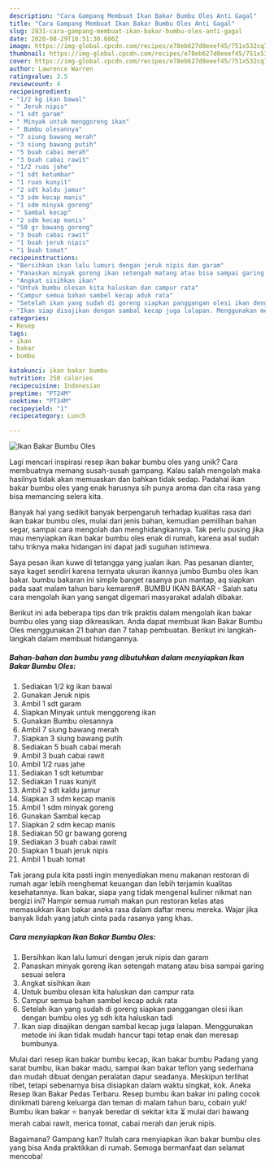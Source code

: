 ```yaml
---
description: "Cara Gampang Membuat Ikan Bakar Bumbu Oles Anti Gagal"
title: "Cara Gampang Membuat Ikan Bakar Bumbu Oles Anti Gagal"
slug: 2831-cara-gampang-membuat-ikan-bakar-bumbu-oles-anti-gagal
date: 2020-08-29T16:51:30.686Z
image: https://img-global.cpcdn.com/recipes/e78eb627d8eeef45/751x532cq70/ikan-bakar-bumbu-oles-foto-resep-utama.jpg
thumbnail: https://img-global.cpcdn.com/recipes/e78eb627d8eeef45/751x532cq70/ikan-bakar-bumbu-oles-foto-resep-utama.jpg
cover: https://img-global.cpcdn.com/recipes/e78eb627d8eeef45/751x532cq70/ikan-bakar-bumbu-oles-foto-resep-utama.jpg
author: Lawrence Warren
ratingvalue: 3.5
reviewcount: 4
recipeingredient:
- "1/2 kg ikan bawal"
- " Jeruk nipis"
- "1 sdt garam"
- " Minyak untuk menggoreng ikan"
- " Bumbu olesannya"
- "7 siung bawang merah"
- "3 siung bawang putih"
- "5 buah cabai merah"
- "3 buah cabai rawit"
- "1/2 ruas jahe"
- "1 sdt ketumbar"
- "1 ruas kunyit"
- "2 sdt kaldu jamur"
- "3 sdm kecap manis"
- "1 sdm minyak goreng"
- " Sambal kecap"
- "2 sdm kecap manis"
- "50 gr bawang goreng"
- "3 buah cabai rawit"
- "1 buah jeruk nipis"
- "1 buah tomat"
recipeinstructions:
- "Bersihkan ikan lalu lumuri dengan jeruk nipis dan garam"
- "Panaskan minyak goreng ikan setengah matang atau bisa sampai garing sesuai selera"
- "Angkat sisihkan ikan"
- "Untuk bumbu olesan kita haluskan dan campur rata"
- "Campur semua bahan sambel kecap aduk rata"
- "Setelah ikan yang sudah di goreng siapkan panggangan olesi ikan dengan bumbu oles yg sdh kita haluskan tadi"
- "Ikan siap disajikan dengan sambal kecap juga lalapan. Menggunakan metode ini ikan tidak mudah hancur tapi tetap enak dan meresap bumbunya."
categories:
- Resep
tags:
- ikan
- bakar
- bumbu

katakunci: ikan bakar bumbu 
nutrition: 250 calories
recipecuisine: Indonesian
preptime: "PT24M"
cooktime: "PT34M"
recipeyield: "1"
recipecategory: Lunch

---
```



![Ikan Bakar Bumbu Oles](https://img-global.cpcdn.com/recipes/e78eb627d8eeef45/751x532cq70/ikan-bakar-bumbu-oles-foto-resep-utama.jpg)

Lagi mencari inspirasi resep ikan bakar bumbu oles yang unik? Cara membuatnya memang susah-susah gampang. Kalau salah mengolah maka hasilnya tidak akan memuaskan dan bahkan tidak sedap. Padahal ikan bakar bumbu oles yang enak harusnya sih punya aroma dan cita rasa yang bisa memancing selera kita.

Banyak hal yang sedikit banyak berpengaruh terhadap kualitas rasa dari ikan bakar bumbu oles, mulai dari jenis bahan, kemudian pemilihan bahan segar, sampai cara mengolah dan menghidangkannya. Tak perlu pusing jika mau menyiapkan ikan bakar bumbu oles enak di rumah, karena asal sudah tahu triknya maka hidangan ini dapat jadi suguhan istimewa.

Saya pesan ikan kuwe di tetangga yang jualan ikan. Pas pesanan dianter, saya kaget sendiri karena ternyata ukuran ikannya jumbo Bumbu oles ikan bakar. bumbu bakaran ini simple banget rasanya pun mantap, aq siapkan pada saat malam tahun baru kemaren#. BUMBU IKAN BAKAR - Salah satu cara mengolah ikan yang sangat digemari masyarakat adalah dibakar.


Berikut ini ada beberapa tips dan trik praktis dalam mengolah ikan bakar bumbu oles yang siap dikreasikan. Anda dapat membuat Ikan Bakar Bumbu Oles menggunakan 21 bahan dan 7 tahap pembuatan. Berikut ini langkah-langkah dalam membuat hidangannya.

<!--inarticleads1-->

##### Bahan-bahan dan bumbu yang dibutuhkan dalam menyiapkan Ikan Bakar Bumbu Oles:

1. Sediakan 1/2 kg ikan bawal
1. Gunakan  Jeruk nipis
1. Ambil 1 sdt garam
1. Siapkan  Minyak untuk menggoreng ikan
1. Gunakan  Bumbu olesannya
1. Ambil 7 siung bawang merah
1. Siapkan 3 siung bawang putih
1. Sediakan 5 buah cabai merah
1. Ambil 3 buah cabai rawit
1. Ambil 1/2 ruas jahe
1. Sediakan 1 sdt ketumbar
1. Sediakan 1 ruas kunyit
1. Ambil 2 sdt kaldu jamur
1. Siapkan 3 sdm kecap manis
1. Ambil 1 sdm minyak goreng
1. Gunakan  Sambal kecap
1. Siapkan 2 sdm kecap manis
1. Sediakan 50 gr bawang goreng
1. Sediakan 3 buah cabai rawit
1. Siapkan 1 buah jeruk nipis
1. Ambil 1 buah tomat


Tak jarang pula kita pasti ingin menyediakan menu makanan restoran di rumah agar lebih menghemat keuangan dan lebih terjamin kualitas kesehatannya. Ikan bakar, siapa yang tidak mengenal kuliner nikmat nan bergizi ini? Hampir semua rumah makan pun restoran kelas atas memasukkan ikan bakar aneka rasa dalam daftar menu mereka. Wajar jika banyak lidah yang jatuh cinta pada rasanya yang khas. 

<!--inarticleads2-->

##### Cara menyiapkan Ikan Bakar Bumbu Oles:

1. Bersihkan ikan lalu lumuri dengan jeruk nipis dan garam
1. Panaskan minyak goreng ikan setengah matang atau bisa sampai garing sesuai selera
1. Angkat sisihkan ikan
1. Untuk bumbu olesan kita haluskan dan campur rata
1. Campur semua bahan sambel kecap aduk rata
1. Setelah ikan yang sudah di goreng siapkan panggangan olesi ikan dengan bumbu oles yg sdh kita haluskan tadi
1. Ikan siap disajikan dengan sambal kecap juga lalapan. Menggunakan metode ini ikan tidak mudah hancur tapi tetap enak dan meresap bumbunya.


Mulai dari resep ikan bakar bumbu kecap, ikan bakar bumbu Padang yang sarat bumbu, ikan bakar madu, sampai ikan bakar teflon yang sederhana dan mudah dibuat dengan peralatan dapur seadanya. Meskipun terlihat ribet, tetapi sebenarnya bisa disiapkan dalam waktu singkat, kok. Aneka Resep Ikan Bakar Pedas Terbaru. Resep bumbu ikan bakar ini paling cocok dinikmati bareng keluarga dan teman di malam tahun baru, cobain yuk! Bumbu ikan bakar ⭐ banyak beredar di sekitar kita ⏳ mulai dari bawang merah cabai rawit, merica tomat, cabai merah dan jeruk nipis. 

Bagaimana? Gampang kan? Itulah cara menyiapkan ikan bakar bumbu oles yang bisa Anda praktikkan di rumah. Semoga bermanfaat dan selamat mencoba!
